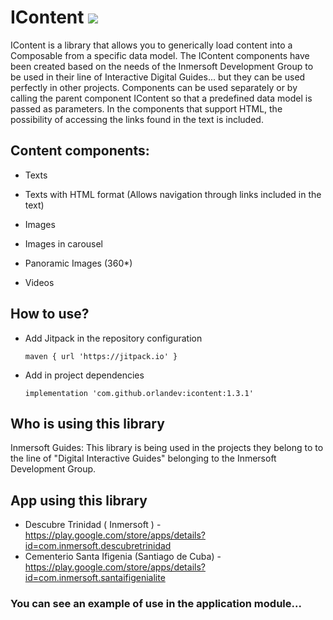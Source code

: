# IContent [![](https://jitpack.io/v/orlandev/icontent.svg)](https://jitpack.io/#orlandev/icontent)
 
IContent is a library that allows you to generically load content into a Composable from a specific data model. The IContent components have been created based on the needs of the Inmersoft Development Group to be used in their line of Interactive Digital Guides... but they can be used perfectly in other projects. Components can be used separately or by calling the parent component IContent so that a predefined data model is passed as parameters. In the components that support HTML, the possibility of accessing the links found in the text is included.

## Content components:

- Texts

- Texts with HTML format (Allows navigation through links included in the text)

- Images

- Images in carousel

- Panoramic Images (360*)

- Videos

## How to use? 

- Add Jitpack in the repository configuration
  
  ```maven { url 'https://jitpack.io' }```

- Add in project dependencies 
 
  ```implementation 'com.github.orlandev:icontent:1.3.1'``` 

## Who is using this library
Inmersoft Guides: This library is being used in the projects they belong to to the line of "Digital Interactive Guides" belonging to the Inmersoft Development Group.


## App using this library
- Descubre Trinidad ( Inmersoft ) - https://play.google.com/store/apps/details?id=com.inmersoft.descubretrinidad 
- Cementerio Santa Ifigenia (Santiago de Cuba) - https://play.google.com/store/apps/details?id=com.inmersoft.santaifigenialite
### You can see an example of use in the application module... 
